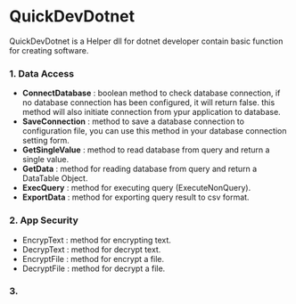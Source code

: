 # QuickDevDotnet
QuickDevDotnet is a Helper dll for dotnet developer contain basic function for creating software.

### 1. Data Access
   - **ConnectDatabase** : boolean method to check database connection, if no database connection has been configured, it will return false. this method will also initiate connection from ypur application to database.
   - **SaveConnection** : method to save a database connection to configuration file, you can use this method in your database connection setting form.
   - **GetSingleValue** : method to read database from query and return a single value.
   - **GetData** : method for reading database from query and return a DataTable Object.
   - **ExecQuery** : method for executing query (ExecuteNonQuery).
   - **ExportData** : method for exporting query result to csv format.
### 2. App Security
   - EncrypText : method for encrypting text.
   - DecrypText : method for decrypt text.
   - EncryptFile : method for encrypt a file.
   - DecryptFile : method for decrypt a file.
### 3. 
